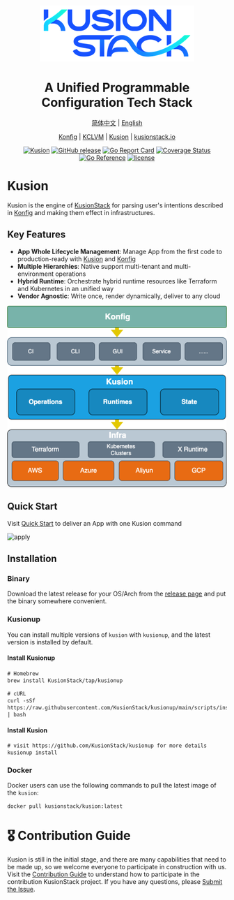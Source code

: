 <div align="center">
<p></p><p></p>
<p>
    <img  src="docs/logo.png">
</p>
<h1>A Unified Programmable Configuration Tech Stack</h1>

[简体中文](https://github.com/KusionStack/kusion/blob/main/README-zh.md) | [English](https://github.com/KusionStack/kusion/blob/main/README.md) 

[Konfig](https://github.com/KusionStack/konfig) | [KCLVM](https://github.com/KusionStack/KCLVM) | [Kusion](https://github.com/KusionStack/kusion) | [kusionstack.io](https://kusionstack.io/)

[![Kusion](https://github.com/KusionStack/kusion/actions/workflows/release.yaml/badge.svg)](https://github.com/KusionStack/kusion/actions/workflows/release.yaml)
[![GitHub release](https://img.shields.io/github/release/KusionStack/kusion.svg)](https://github.com/KusionStack/kusion/releases)
[![Go Report Card](https://goreportcard.com/badge/github.com/KusionStack/kusion)](https://goreportcard.com/report/github.com/KusionStack/kusion)
[![Coverage Status](https://coveralls.io/repos/github/KusionStack/kusion/badge.svg)](https://coveralls.io/github/KusionStack/kusion)
[![Go Reference](https://pkg.go.dev/badge/github.com/KusionStack/kusion.svg)](https://pkg.go.dev/github.com/KusionStack/kusion)
[![license](https://img.shields.io/github/license/KusionStack/kusion.svg)](https://github.com/KusionStack/kusion/blob/main/LICENSE)
</div>

# Kusion

Kusion is the engine of [KusionStack](https://github.com/KusionStack) for parsing user's intentions described in [Konfig](https://github.com/KusionStack/konfig) and making them effect in infrastructures.

## Key Features

- **App Whole Lifecycle Management**: Manage App from the first code to production-ready with [Kusion](https://github.com/KusionStack/kusion) and [Konfig](https://github.com/KusionStack/konfig)
- **Multiple Hierarchies**: Native support multi-tenant and multi-environment operations
- **Hybrid Runtime**: Orchestrate hybrid runtime resources like Terraform and Kubernetes in an unified way
- **Vendor Agnostic**: Write once, render dynamically, deliver to any cloud

<div align="center">

![arch](docs/arch.png)
</div>

## Quick Start
Visit [Quick Start](https://kusionstack.io/docs/user_docs/getting-started/usecase) to deliver an App with one Kusion command

![apply](https://kusionstack.io/assets/images/compile-c47339757fc512ca096f3892a3059fce.gif)


## Installation

### Binary

Download the latest release for your OS/Arch from the [release page](https://github.com/KusionStack/kusion/releases) and put the binary somewhere convenient.

### Kusionup

You can install multiple versions of `kusion` with `kusionup`, and the latest version is installed by default.
#### Install Kusionup
```
# Homebrew
brew install KusionStack/tap/kusionup
```
```
# cURL
curl -sSf https://raw.githubusercontent.com/KusionStack/kusionup/main/scripts/install.sh | bash
```
#### Install Kusion
```
# visit https://github.com/KusionStack/kusionup for more details
kusionup install
```
### Docker

Docker users can use the following commands to pull the latest image of the `kusion`:

```
docker pull kusionstack/kusion:latest
```

# 🎖︎ Contribution Guide

Kusion is still in the initial stage, and there are many capabilities that need to be made up, so we welcome everyone to participate in construction with us. Visit the [Contribution Guide](docs/contributing.md) to understand how to participate in the contribution KusionStack project. If you have any questions, please [Submit the Issue](https://github.com/KusionStack/kusion/issues).
